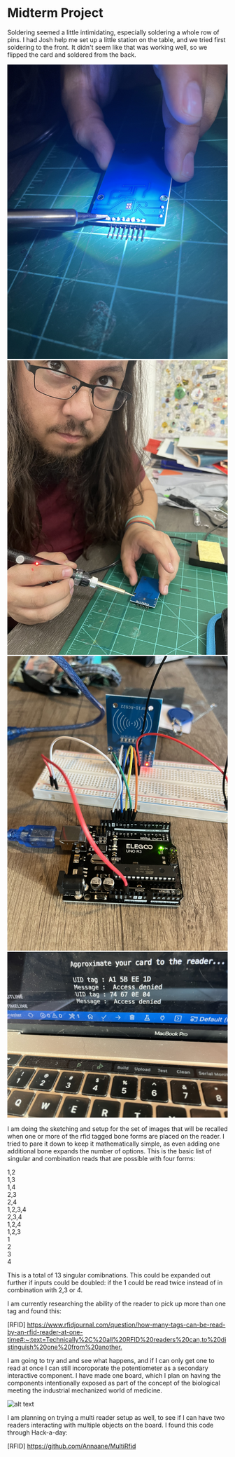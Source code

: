 # Midterm Project  

Soldering seemed a little intimidating, especially soldering a whole row of pins. I had Josh help me set up a little station on the table, and we tried first soldering to the front. It didn't seem like that was working well, so we flipped the card and soldered from the back.  

![alt text](images/firstsolder.jpeg)  
![alt text](images/joshsolder.jpeg)  
![alt text](images/rfidsetup.jpeg)  
![alt text](images/tagread.jpeg)  

I am doing the sketching and setup for the set of images that will be recalled when one or more of the rfid tagged bone forms are placed on the reader. I tried to pare it down to keep it mathematically simple, as even adding one additional bone expands the number of options. This is the basic list of singular and combination reads that are possible with four forms:  

1,2  
1,3  
1,4  
2,3  
2,4  
1,2,3,4  
2,3,4  
1,2,4  
1,2,3  
1  
2  
3  
4  

This is a total of 13 singular comibnations. This could be expanded out further if inputs could be doubled: if the 1 could be read twice instead of in combination with 2,3 or 4.  

I am currently researching the ability of the reader to pick up more than one tag and found this:  

[RFID] <https://www.rfidjournal.com/question/how-many-tags-can-be-read-by-an-rfid-reader-at-one-time#:~:text=Technically%2C%20all%20RFID%20readers%20can,to%20distinguish%20one%20from%20another.>  

I am going to try and and see what happens, and if I can only get one to read at once I can still incoroporate the potentiometer as a secondary interactive component. I have made one board, which I plan on having the components intentionally exposed as part of the concept of the biological meeting the industrial mechanized world of medicine.  

![alt text](images/magicboard1.jpeg)  

I am planning on trying a multi reader setup as well, to see if I can have two readers interacting with multiple objects on the board.  I found this code through Hack-a-day:  

[RFID] <https://github.com/Annaane/MultiRfid>  
